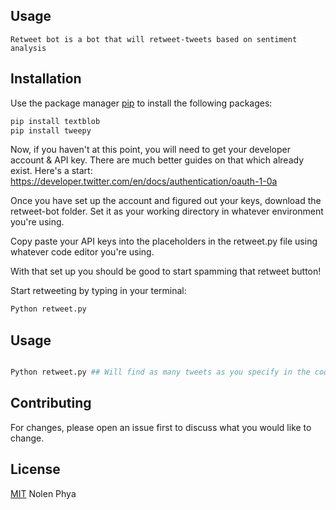 ##  Usage

```
Retweet bot is a bot that will retweet-tweets based on sentiment analysis
```

## Installation

Use the package manager [pip](https://pip.pypa.io/en/stable/) to install the following packages:

```bash
pip install textblob
pip install tweepy
```

Now, if you haven't at this point, you will need to get your developer account & API key. There are much better guides on that which already exist. Here's a start: https://developer.twitter.com/en/docs/authentication/oauth-1-0a 

Once you have set up the account and figured out your keys, download the retweet-bot folder. Set it as your working directory in whatever environment you're using. 

Copy paste your API keys into the placeholders in the retweet.py file using whatever code editor you're using. 

With that set up you should be good to start spamming that retweet button!

Start retweeting by typing in your terminal:

```bash
Python retweet.py
```
## Usage

```python

Python retweet.py ## Will find as many tweets as you specify in the code and then retweet based on given sentiment parameters.

```

## Contributing
For changes, please open an issue first to discuss what you would like to change.

## License
[MIT](https://choosealicense.com/licenses/mit/) Nolen Phya
